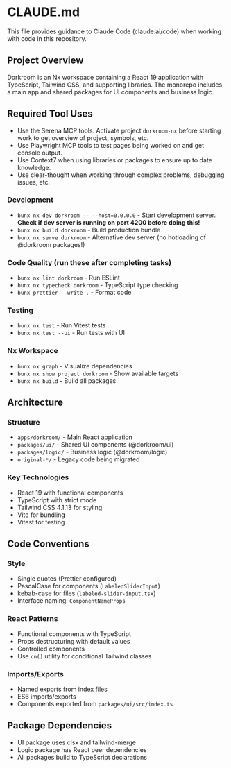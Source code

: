 # CLAUDE.md

This file provides guidance to Claude Code (claude.ai/code) when working with code in this repository.

## Project Overview

Dorkroom is an Nx workspace containing a React 19 application with TypeScript, Tailwind CSS, and supporting libraries. The monorepo includes a main app and shared packages for UI components and business logic.

## Required Tool Uses

- Use the Serena MCP tools. Activate project `dorkroom-nx` before starting work to get overview of project, symbols, etc.
- Use Playwright MCP tools to test pages being worked on and get console output.
- Use Context7 when using libraries or packages to ensure up to date knowledge.
- Use clear-thought when working through complex problems, debugging issues, etc.

### Development

- `bunx nx dev dorkroom -- --host=0.0.0.0` - Start development server. **Check if dev server is running on port 4200 before doing this!**
- `bunx nx build dorkroom` - Build production bundle
- `bunx nx serve dorkroom` - Alternative dev server (no hotloading of @dorkroom packages!)

### Code Quality (run these after completing tasks)

- `bunx nx lint dorkroom` - Run ESLint
- `bunx nx typecheck dorkroom` - TypeScript type checking
- `bunx prettier --write .` - Format code

### Testing

- `bunx nx test` - Run Vitest tests
- `bunx nx test --ui` - Run tests with UI

### Nx Workspace

- `bunx nx graph` - Visualize dependencies
- `bunx nx show project dorkroom` - Show available targets
- `bunx nx build` - Build all packages

## Architecture

### Structure

- `apps/dorkroom/` - Main React application
- `packages/ui/` - Shared UI components (@dorkroom/ui)
- `packages/logic/` - Business logic (@dorkroom/logic)
- `original-*/` - Legacy code being migrated

### Key Technologies

- React 19 with functional components
- TypeScript with strict mode
- Tailwind CSS 4.1.13 for styling
- Vite for bundling
- Vitest for testing

## Code Conventions

### Style

- Single quotes (Prettier configured)
- PascalCase for components (`LabeledSliderInput`)
- kebab-case for files (`labeled-slider-input.tsx`)
- Interface naming: `ComponentNameProps`

### React Patterns

- Functional components with TypeScript
- Props destructuring with default values
- Controlled components
- Use `cn()` utility for conditional Tailwind classes

### Imports/Exports

- Named exports from index files
- ES6 imports/exports
- Components exported from `packages/ui/src/index.ts`

## Package Dependencies

- UI package uses clsx and tailwind-merge
- Logic package has React peer dependencies
- All packages build to TypeScript declarations
